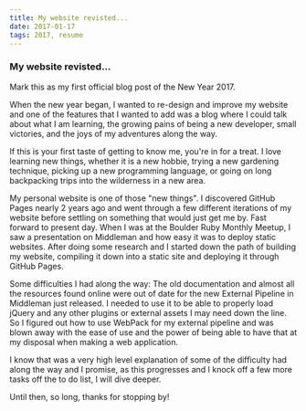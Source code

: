 ```yaml
---
title: My website revisted...
date: 2017-01-17
tags: 2017, resume
---
```


<h3>My website revisted...</h3>

Mark this as my first official blog post of the New Year 2017.

When the new year began, I wanted to re-design and improve my website and one of the features that I wanted to add was a blog where I could talk about what I am learning, the growing pains of being a new developer, small victories, and the joys of my adventures along the way.

If this is your first taste of getting to know me, you're in for a treat. I love learning new things, whether it is a new hobbie, trying a new gardening technique, picking up a new programming language, or going on long backpacking trips into the wilderness in a new area.
  
My personal website is one of those "new things". I discovered GitHub Pages nearly 2 years ago and went through a few different iterations of my website before settling on something that would just get me by. Fast forward to present day. When I was at the Boulder Ruby Monthly Meetup, I saw a presentation on Middleman and how easy it was to deploy static websites. After doing some research and I started down the path of building my website, compiling it down into a static site and deploying it through GitHub Pages.

Some difficulties I had along the way: The old documentation and almost all the resources found online were out of date for the new External Pipeline in Middleman just released. I needed to use it to be able to properly load jQuery and any other plugins or external assets I may need down the line. So I figured out how to use WebPack for my external pipeline and was blown away with the ease of use and the power of being able to have that at my disposal when making a web application.

I know that was a very high level explanation of some of the difficulty had along the way and I promise, as this progresses and I knock off a few more tasks off the to do list, I will dive deeper.

Until then, so long, thanks for stopping by!
